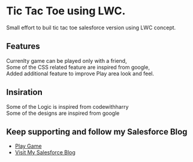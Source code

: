 # Tic Tac Toe using LWC. 

Small effort to buil tic tac toe salesforce version using LWC concept.

## Features

Currenlty game can be played only with a friend,</br>
Some of the CSS related feature are inspired from google,</br>
Added additional feature to improve Play area look and feel. 

## Insiration

Some of the Logic is inspired from codewithharry</br>
Some of the designs are inspired from google

## Keep supporting and follow my Salesforce Blog

- [Play Game](https://sfdcchampion4u.wordpress.com/)
- [Visit My Salesforce Blog](https://sfdcchampion4u.wordpress.com/)
